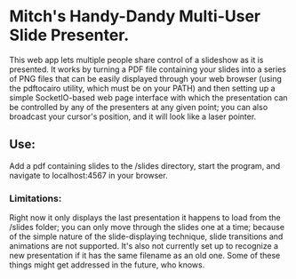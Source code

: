 # Mitch's Handy-Dandy Multi-User Slide Presenter.
This web app lets multiple people share control of a slideshow as it is presented. It works by turning a PDF file containing your slides into a series of PNG files that can be easily displayed through your web browser (using the pdftocairo utility, which must be on your PATH) and then setting up a simple SocketIO-based web page interface with which the presentation can be controlled by any of the presenters at any given point; you can also broadcast your cursor's position, and it will look like a laser pointer.

## Use:
Add a pdf containing slides to the /slides directory, start the program, and navigate to localhost:4567 in your browser.

### Limitations:
Right now it only displays the last presentation it happens to load from the /slides folder; you can only move through the slides one at a time; because of the simple nature of the slide-displaying technique, slide transitions and animations are not supported. It's also not currently set up to recognize a new presentation if it has the same filename as an old one. Some of these things might get addressed in the future, who knows.
